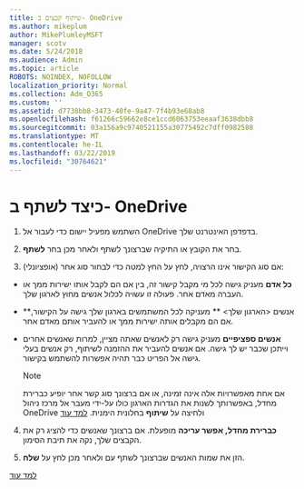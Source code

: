 ```yaml
---
title: שיתוף קבצים ב- OneDrive
ms.author: mikeplum
author: MikePlumleyMSFT
manager: scotv
ms.date: 5/24/2018
ms.audience: Admin
ms.topic: article
ROBOTS: NOINDEX, NOFOLLOW
localization_priority: Normal
ms.collection: Adm_O365
ms.custom: ''
ms.assetid: d7738bb8-3473-40fe-9a47-7f4b93e68ab8
ms.openlocfilehash: f61266c59662e8ce1ccd6063753eeaaf3638dbb8
ms.sourcegitcommit: 03a156a9c9740521155a30775492c7dff0982588
ms.translationtype: MT
ms.contentlocale: he-IL
ms.lasthandoff: 03/22/2019
ms.locfileid: "30764621"
---
```

# <a name="how-to-share-in-onedrive"></a>כיצד לשתף ב- OneDrive

1. השתמש מפעיל יישום כדי לעבור אל OneDrive בדפדפן האינטרנט שלך. 
    
2. בחר את הקובץ או התיקיה שברצונך לשתף ולאחר מכן בחר **לשתף**.
    
3. (אופציונלי) אם סוג הקישור אינו הרצויה, לחץ על החץ למטה כדי לבחור סוג אחר:
    
  - **כל אדם** מעניק גישה לכל מי מקבל קישור זה, בין אם הם לקבל אותו ישירות ממך או העברה מאדם אחר. פעולה זו עשויה לכלול אנשים מחוץ לארגון שלך. 
    
  - **אנשים \<הארגון שלך\> ** מעניקה לכל המשתמשים בארגון שלך גישה על הקישור, אם הם מקבלים אותה ישירות ממך או להעביר אותם מאדם אחר. 
    
  - **אנשים ספציפיים** מעניק גישה רק לאנשים שאתה מציין, למרות שאנשים אחרים וייתכן שכבר יש לך גישה. אם אנשים להעביר את ההזמנה לשיתוף, רק אנשים בעלי גישה אל הפריט כבר תהיה אפשרות להשתמש בקישור. 
    
    > [!NOTE]
    > אם אחת מאפשרויות אלה אינה זמינה, או אם ברצונך סוג קשר אחר יופיע כברירת מחדל, באפשרותך לשנות את הגדרות הארגון כולו על-ידי מעבר אל מרכז ניהול OneDrive ולחיצה על **שיתוף** בחלונית הימנית. [למד עוד](https://go.microsoft.com/fwlink/?linkid=871961)
  
4. **כברירת מחדל, אפשר עריכה** מופעלת. אם ברצונך שאנשים כדי להציג רק את הקבצים שלך, נקה את תיבת הסימון. 
    
5. הזן את שמות האנשים שברצונך לשתף עם ולאחר מכן לחץ על **שלח**.
    
[למד עוד](https://go.microsoft.com/fwlink/?linkid=871861)
  

